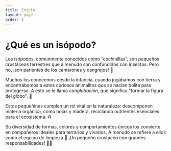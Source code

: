 ```yaml
---
title: Inicio
layout: page
order: 1
---
```

# ¿Qué es un isópodo?

Los isópodos, comunmente conocidos como “cochinillas”, son pequeños crustáceos terrestres que a menudo son confundidos con insectos. Pero no, ¡son parientes de los camarones y cangrejos! 🦀

Muchos los conocemos desde la infancia, cuando jugábamos con tierra y encontrábamos a estos curiosos animalitos que se hacian bolita para protegerse. A esto se le llama _conglobación_, que significa "formar la figura del globo". 🎈

Estos pequeñines cumplen un rol vital en la naturaleza: descomponen materia orgánica, como hojas y madera, reciclando nutrientes esenciales para el ecosistema. ♻️

Su diversidad de formas, colores y comportamientos únicos los convierte en compañeros ideales para terrarios y vivarios. A menudo se refiere a ellos como el equipo de limpieza 🧹 ¡Un pequeño crustáceo con grandes responsabilidades! 🌿✨
